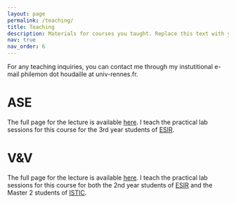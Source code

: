 ```yaml
---
layout: page
permalink: /teaching/
title: Teaching
description: Materials for courses you taught. Replace this text with your description.
nav: true
nav_order: 6
---
```


For any teaching inquiries, you can contact me through my instutitional e-mail philemon dot houdaille at univ-rennes.fr.

# ASE 

The full page for the lecture is available [here](https://people.irisa.fr/Benoit.Combemale/course/esir/esir3/#esir3-si-s9-ase). I teach the practical lab sessions for this course for the 3rd year students of [ESIR](https://esir.univ-rennes.fr/en).

# V&V

The full page for the lecture is available [here](https://people.irisa.fr/Benoit.Combemale/course/esir/esir2/#esir2-si-s8-vv). I teach the practical lab sessions for this course for both the 2nd year students of [ESIR](https://esir.univ-rennes.fr/en) and the Master 2 students of [ISTIC](https://istic.univ-rennes.fr/en).
